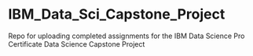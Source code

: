 # IBM_Data_Sci_Capstone_Project
Repo for uploading completed assignments for the IBM Data Science Pro Certificate Data Science Capstone Project
